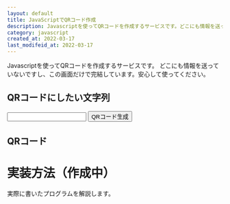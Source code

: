 ```yaml
---
layout: default
title: JavaScriptでQRコード作成
description: Javascriptを使ってQRコードを作成するサービスです。どこにも情報を送っていないですし、この画面だけで完結しています。安心して使ってください。
category: javascript
created_at: 2022-03-17
last_modifeid_at: 2022-03-17
---
```


<script src="https://cdnjs.cloudflare.com/ajax/libs/jquery.qrcode/1.0/jquery.qrcode.min.js"></script> 
<script type="text/JavaScript">

  $(function(){
    let qrtext = $("#qrtext").val();
    let utf8qrtext = unescape(encodeURIComponent(qrtext));
    
    $("#qrCreateButton").click(function(){
      $("#img-qr").html("");
      $("#img-qr").qrcode({text:utf8qrtext}); 
    });
  });

</script>

Javascriptを使ってQRコードを作成するサービスです。
どこにも情報を送っていないですし、この画面だけで完結しています。安心して使ってください。

## QRコードにしたい文字列

<input type="text" id="qrtext"/>

<input type="button" id="qrCreateButton" value="QRコード生成"/>

## QRコード

<div id="img-qr"></div>

# 実装方法（作成中）

実際に書いたプログラムを解説します。
